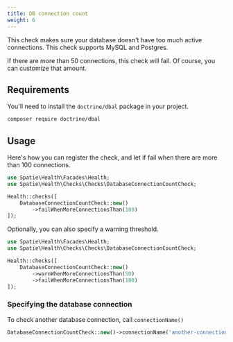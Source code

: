 ```yaml
---
title: DB connection count
weight: 6
---
```


This check makes sure your database doesn't have too much active connections. This check supports MySQL and Postgres.

If there are more than 50 connections, this check will fail. Of course, you can customize that amount.

## Requirements

You'll need to install the `doctrine/dbal` package in your project.

```bash
composer require doctrine/dbal
```


## Usage

Here's how you can register the check, and let if fail when there are more than 100 connections.

```php
use Spatie\Health\Facades\Health;
use Spatie\Health\Checks\Checks\DatabaseConnectionCountCheck;

Health::checks([
    DatabaseConnectionCountCheck::new()
        ->failWhenMoreConnectionsThan(100)
]);
```

Optionally, you can also specify a warning threshold.

```php
use Spatie\Health\Facades\Health;
use Spatie\Health\Checks\Checks\DatabaseConnectionCountCheck;

Health::checks([
    DatabaseConnectionCountCheck::new()
        ->warnWhenMoreConnectionsThan(50)
        ->failWhenMoreConnectionsThan(100)
]);
```

### Specifying the database connection

To check another database connection, call `connectionName()`

```php
DatabaseConnectionCountCheck::new()->connectionName('another-connection-name'),
```
